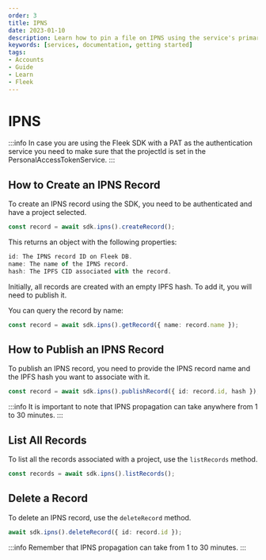 ```yaml
---
order: 3
title: IPNS
date: 2023-01-10
description: Learn how to pin a file on IPNS using the service's primary methods. Upload files individually, in bulk, or directly from your local system.
keywords: [services, documentation, getting started]
tags:
- Accounts
- Guide
- Learn
- Fleek
---
```


# IPNS

:::info
In case you are using the Fleek SDK with a PAT as the authentication service you need to make sure that the projectId is set in the PersonalAccessTokenService.
:::

## How to Create an IPNS Record

To create an IPNS record using the SDK, you need to be authenticated and have a project selected.

```typescript
const record = await sdk.ipns().createRecord();
```

This returns an object with the following properties:

```typescript
id: The IPNS record ID on Fleek DB.
name: The name of the IPNS record.
hash: The IPFS CID associated with the record.
```

Initially, all records are created with an empty IPFS hash. To add it, you will need to publish it.

You can query the record by name:

```typescript
const record = await sdk.ipns().getRecord({ name: record.name });
```

## How to Publish an IPNS Record

To publish an IPNS record, you need to provide the IPNS record name and the IPFS hash you want to associate with it.

```typescript
const record = await sdk.ipns().publishRecord({ id: record.id, hash });
```

:::info
It is important to note that IPNS propagation can take anywhere from 1 to 30 minutes.
:::

## List All Records

To list all the records associated with a project, use the `listRecords` method.

```typescript
const records = await sdk.ipns().listRecords();
```

## Delete a Record

To delete an IPNS record, use the `deleteRecord` method.

```typescript
await sdk.ipns().deleteRecord({ id: record.id });
```

:::info
Remember that IPNS propagation can take from 1 to 30 minutes.
:::
